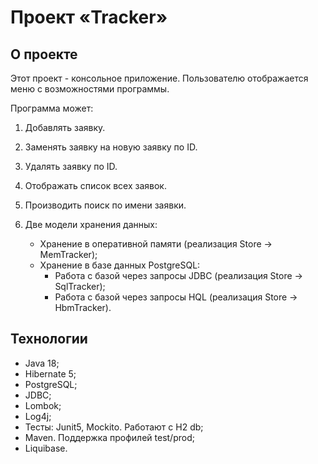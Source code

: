 # Проект «Tracker»

## О проекте

Этот проект - консольное приложение. Пользователю отображается меню с возможностями программы.

Программа может:

1. Добавлять заявку.

1. Заменять заявку на новую заявку по ID.

1. Удалять заявку по ID.

1. Отображать список всех заявок.

1. Производить поиск по имени заявки.
2. Две модели хранения данных:
    - Хранение в оперативной памяти (реализация Store -> MemTracker);
    - Хранение в базе данных PostgreSQL:
      - Работа с базой через запросы JDBC (реализация Store -> SqlTracker);
      - Работа с базой через запросы HQL (реализация Store -> HbmTracker).

## Технологии

* Java 18;
* Hibernate 5;
* PostgreSQL;
* JDBC;
* Lombok;
* Log4j;
* Тесты: Junit5, Mockito. Работают c H2 db;
* Maven. Поддержка профилей test/prod;
* Liquibase.

